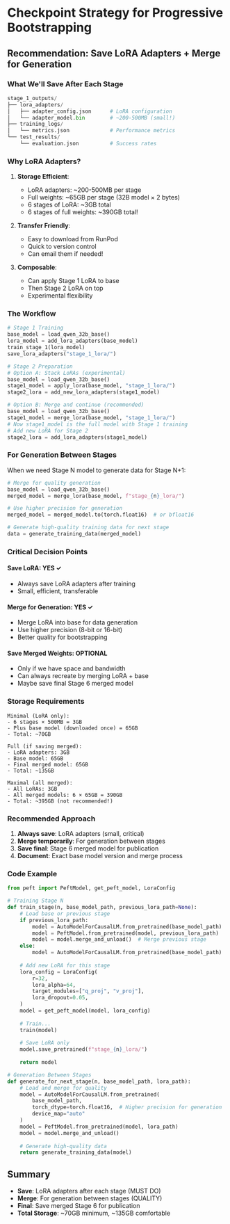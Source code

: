 # Checkpoint Strategy for Progressive Bootstrapping

## Recommendation: Save LoRA Adapters + Merge for Generation

### What We'll Save After Each Stage

```python
stage_1_outputs/
├── lora_adapters/
│   ├── adapter_config.json      # LoRA configuration
│   └── adapter_model.bin        # ~200-500MB (small!)
├── training_logs/
│   └── metrics.json             # Performance metrics
└── test_results/
    └── evaluation.json          # Success rates
```

### Why LoRA Adapters?

1. **Storage Efficient**: 
   - LoRA adapters: ~200-500MB per stage
   - Full weights: ~65GB per stage (32B model × 2 bytes)
   - 6 stages of LoRA: ~3GB total
   - 6 stages of full weights: ~390GB total!

2. **Transfer Friendly**:
   - Easy to download from RunPod
   - Quick to version control
   - Can email them if needed!

3. **Composable**:
   - Can apply Stage 1 LoRA to base
   - Then Stage 2 LoRA on top
   - Experimental flexibility

### The Workflow

```python
# Stage 1 Training
base_model = load_qwen_32b_base()
lora_model = add_lora_adapters(base_model)
train_stage_1(lora_model)
save_lora_adapters("stage_1_lora/")

# Stage 2 Preparation
# Option A: Stack LoRAs (experimental)
base_model = load_qwen_32b_base()
stage1_model = apply_lora(base_model, "stage_1_lora/")
stage2_lora = add_new_lora_adapters(stage1_model)

# Option B: Merge and continue (recommended)
base_model = load_qwen_32b_base()
stage1_model = merge_lora(base_model, "stage_1_lora/")
# Now stage1_model is the full model with Stage 1 training
# Add new LoRA for Stage 2
stage2_lora = add_lora_adapters(stage1_model)
```

### For Generation Between Stages

When we need Stage N model to generate data for Stage N+1:

```python
# Merge for quality generation
base_model = load_qwen_32b_base()
merged_model = merge_lora(base_model, f"stage_{n}_lora/")

# Use higher precision for generation
merged_model = merged_model.to(torch.float16)  # or bfloat16

# Generate high-quality training data for next stage
data = generate_training_data(merged_model)
```

### Critical Decision Points

#### Save LoRA: YES ✓
- Always save LoRA adapters after training
- Small, efficient, transferable

#### Merge for Generation: YES ✓  
- Merge LoRA into base for data generation
- Use higher precision (8-bit or 16-bit)
- Better quality for bootstrapping

#### Save Merged Weights: OPTIONAL
- Only if we have space and bandwidth
- Can always recreate by merging LoRA + base
- Maybe save final Stage 6 merged model

### Storage Requirements

```
Minimal (LoRA only):
- 6 stages × 500MB = 3GB
- Plus base model (downloaded once) = 65GB
- Total: ~70GB

Full (if saving merged):
- LoRA adapters: 3GB
- Base model: 65GB
- Final merged model: 65GB
- Total: ~135GB

Maximal (all merged):
- All LoRAs: 3GB
- All merged models: 6 × 65GB = 390GB
- Total: ~395GB (not recommended!)
```

### Recommended Approach

1. **Always save**: LoRA adapters (small, critical)
2. **Merge temporarily**: For generation between stages
3. **Save final**: Stage 6 merged model for publication
4. **Document**: Exact base model version and merge process

### Code Example

```python
from peft import PeftModel, get_peft_model, LoraConfig

# Training Stage N
def train_stage(n, base_model_path, previous_lora_path=None):
    # Load base or previous stage
    if previous_lora_path:
        model = AutoModelForCausalLM.from_pretrained(base_model_path)
        model = PeftModel.from_pretrained(model, previous_lora_path)
        model = model.merge_and_unload()  # Merge previous stage
    else:
        model = AutoModelForCausalLM.from_pretrained(base_model_path)
    
    # Add new LoRA for this stage
    lora_config = LoraConfig(
        r=32,
        lora_alpha=64,
        target_modules=["q_proj", "v_proj"],
        lora_dropout=0.05,
    )
    model = get_peft_model(model, lora_config)
    
    # Train...
    train(model)
    
    # Save LoRA only
    model.save_pretrained(f"stage_{n}_lora/")
    
    return model

# Generation Between Stages
def generate_for_next_stage(n, base_model_path, lora_path):
    # Load and merge for quality
    model = AutoModelForCausalLM.from_pretrained(
        base_model_path,
        torch_dtype=torch.float16,  # Higher precision for generation
        device_map="auto"
    )
    model = PeftModel.from_pretrained(model, lora_path)
    model = model.merge_and_unload()
    
    # Generate high-quality data
    return generate_training_data(model)
```

## Summary

- **Save**: LoRA adapters after each stage (MUST DO)
- **Merge**: For generation between stages (QUALITY)
- **Final**: Save merged Stage 6 for publication
- **Total Storage**: ~70GB minimum, ~135GB comfortable
